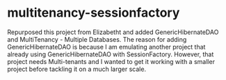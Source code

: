# multitenancy-sessionfactory
Repurposed this project from Elizabetht and added GenericHibernateDAO and MultiTenancy - Multiple Databases. The reason for adding GenericHibernateDAO is because I am emulating another project that already using GenericHibernateDAO with SessionFactory. However, that project needs Multi-tenants and I wanted to get it working with a smaller project before tackling it on a much larger scale.
